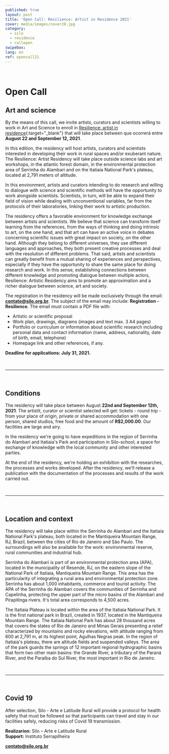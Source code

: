 ```yaml
---
published: true
layout: post
title: 'Open Call: Resilience: Artist in Residence 2021'
cover: media/images/cover28.jpg
category:
  - silo
  - residence
  - callopen
swipebox:
lang: en
ref: opencall21
---
```


<br>

# Open Call
## Art and science

By the means of this call, we invite artists, curators and scientists willing to work in Art and Science to enroll in [Resilience: artist in residence](https://resilience.silo.org.br/en/){:target="_blank"} that will take place between que ocorrerá entre **August 22 and September 12, 2021**.

In this edition, the residency will host artists, curators and scientists interested in developing their work in rural spaces and/or exuberant nature. The Resilience: Artist Residency will take place outside science labs and art workshops, in the atlantic forest domain, in the environmental protection area of Serrinha do Alambari and on the Itatiaia National Park's plateau, located at 2,791 meters of altitude.

In this environment, artists and curators intending to do research and willing to dialogue with science and scientific methods will have the opportunity to work alongside scientists. Scientists, in turn, will be able to expand their field of vision while dealing with unconventional variables, far from the protocols of their laboratories, linking their work to artistic production.

The residency offers a favorable environment for knowledge exchange between artists and scientists. We believe that science can transform itself learning from the references, from the ways of thinking and doing intrinsic to art, on the one hand, and that art can have an active voice in debates concerning scientific issues with great impact on society, on the other hand. Although they belong to different universes, they use different languages and approaches, they both present creative processes and deal with the resolution of different problems. That said, artists and scientists can greatly benefit from a mutual sharing of experiences and perspectives, especially if they have the opportunity to share the same place for doing research and work. In this sense, establishing connections between different knowledge and promoting dialogue between multiple actors, Resilience: Artistic Residency aims to promote an approximation and a richer dialogue between science, art and society.   


The registration in the residency will be made exclusively through the email: **contato@silo.org.br**. The subject of the email may include: **Registration - Resilience**. The email must contain a PDF file with:

* Artistic or scientific proposal
* Work plan, drawings, diagrams (images and text max. 3 A4 pages)
* Portfolio or curriculum or information about scientific research including personal data and contact information (name, address, nationality, date of birth, email, telephone) 
* Homepage link and other references, if any.


**Deadline for applications: July 31, 2021.** 
 
 <br> 
 
 ---
 
 <br>
 
## Conditions
The residency will take place between August **22nd and September 12th, 2021**. The artistit, curator or scientist selected will get: tickets - round trip - from your place of origin, private or shared accommodation with one person, shared studios, free food and the amount of **R$2,000.00**. Our facilities are large and airy. 

In the residency we're going to have expeditions in the region of Serrinha do Alambari and Itatiaia's Park and participation in Silo-school, a space for exchange of knowledge with the local community and other interested parties.

At the end of the residency, we're holding an exhibition with the researches, the processes and works developed. After the residency, we'll release a publication with the documentation of the processes and results of the work carried out.

 
 <br> 
 
 ---
 
 <br>
 
 
## Location and context
  
The residency will take place within the Serrinha do Alambari and the Itatiaia National Park's plateau, both located in the Mantiqueira Mountain Range, RJ, Brazil, between the cities of Rio de Janeiro and São Paulo. The surroundings will also be available for the work: environmental reserve, rural communities and industrial hub.

Serrinha do Alambari is part of an environmental protection area (APA), located in the municipality of Resende, RJ, on the eastern slope of the National Park of Itatiaia, Mantiqueira Mountain Range. This area has the particularity of integrating a rural area and environmental protection zone. Serrinha has about 1,000 inhabitants, commerce and tourist activity. The APA of the Serrinha do Alambari covers the communities of Serrinha and Capelinha, protecting the upper part of the micro basins of the Alambari and Pirapitinga rivers. It's total area corresponds to 4,500  acres.

The Itatiaia Plateau is located within the area of the Itatiaia National Park. It is the first national park in Brazil, created in 1937, located in the Mantiqueira Mountain Range. The Itatiaia National Park has about 28 thousand acres that covers the states of Rio de Janeiro and Minas Gerais presenting a relief characterized by mountains and rocky elevations, with altitude ranging from 600 at 2,791 m, at its highest point, Agulhas Negras peak. In the region of Itatiaia's plateau, there are altitude fields and suspended valleys. The area of ​​the park guards the springs of 12 important regional hydrographic basins that form two other main basins: the Grande River, a tributary of the Paraná River, and the Paraíba do Sul River, the most important in Rio de Janeiro.


 <br> 
 
 ---
 
 <br>
 
 
## Covid 19

After selection, Silo - Arte e Latitude Rural will provide a protocol for health safety that must be followed so that participants can travel and stay in our facilities safely, reducing risks of Covid 19 transmission.


**Realizarion:** Silo – Arte e Latitude Rural <br>
**Support:** Instituto Serrapilheira


**contato@silo.org.br**                                                                                     


<br>